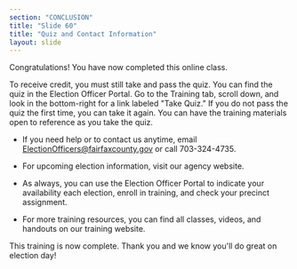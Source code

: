 ```yaml
---
section: "CONCLUSION"
title: "Slide 60"
title: "Quiz and Contact Information"
layout: slide
---
```


Congratulations! You have now completed this online class.

To receive credit, you must still take and pass the quiz. You can find the quiz in the Election Officer Portal. Go to the Training tab, scroll down, and look in the bottom-right for a link labeled "Take Quiz." If you do not pass the quiz the first time, you can take it again. You can have the training materials open to reference as you take the quiz.

- If you need help or to contact us anytime, email ElectionOfficers@fairfaxcounty.gov or call 703-324-4735.
- For upcoming election information, visit our agency website.
- As always, you can use the Election Officer Portal to indicate your availability each election, enroll in training, and check your precinct assignment.

- For more training resources, you can find all classes, videos, and handouts on our training website.

This training is now complete. Thank you and we know you'll do great on election day!